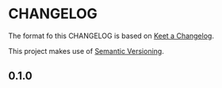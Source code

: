 # CHANGELOG

The format fo this CHANGELOG is based on [Keet a Changelog](https://keepachangelog.com/en/1.0.0/).

This project makes use of [Semantic Versioning](https://semver.org/spec/v2.0.0.html).

## 0.1.0